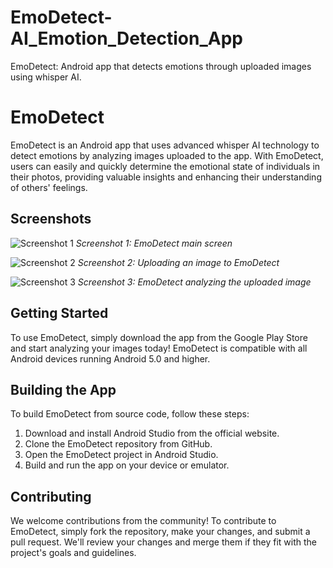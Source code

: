 # EmoDetect-AI_Emotion_Detection_App
EmoDetect: Android app that detects emotions through uploaded images using whisper AI.
# EmoDetect

EmoDetect is an Android app that uses advanced whisper AI technology to detect emotions by analyzing images uploaded to the app. With EmoDetect, users can easily and quickly determine the emotional state of individuals in their photos, providing valuable insights and enhancing their understanding of others' feelings.

## Screenshots

![Screenshot 1](https://github.com/YuvrajxChopra/EmoDetect---Emotion_Detect_App/blob/master/1.png)
*Screenshot 1: EmoDetect main screen*

![Screenshot 2](https://github.com/YuvrajxChopra/EmoDetect---Emotion_Detect_App/blob/master/2.png)
*Screenshot 2: Uploading an image to EmoDetect*

![Screenshot 3](https://github.com/YuvrajxChopra/EmoDetect---Emotion_Detect_App/blob/master/3.png)
*Screenshot 3: EmoDetect analyzing the uploaded image*

## Getting Started

To use EmoDetect, simply download the app from the Google Play Store and start analyzing your images today! EmoDetect is compatible with all Android devices running Android 5.0 and higher.

## Building the App

To build EmoDetect from source code, follow these steps:

1. Download and install Android Studio from the official website.
2. Clone the EmoDetect repository from GitHub.
3. Open the EmoDetect project in Android Studio.
4. Build and run the app on your device or emulator.

## Contributing

We welcome contributions from the community! To contribute to EmoDetect, simply fork the repository, make your changes, and submit a pull request. We'll review your changes and merge them if they fit with the project's goals and guidelines.
